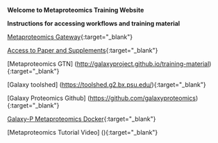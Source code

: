 
**Welcome to Metaproteomics Training Website**

**Instructions for accessing workflows and training material**


[Metaproteomics Gateway](z.umn.edu/metaproteomicsgateway){:target="_blank"}

[Access to Paper and Supplements](){:target="_blank"}

[Metaproteomics GTN] (http://galaxyproject.github.io/training-material){:target="_blank"}

[Galaxy toolshed] (https://toolshed.g2.bx.psu.edu/){:target="_blank"}

[Galaxy Proteomics Github] (https://github.com/galaxyproteomics){:target="_blank"}

[Galaxy-P Metaproteomics Docker](){:target="_blank"}

[Metaproteomics Tutorial Video] (){:target="_blank"}

